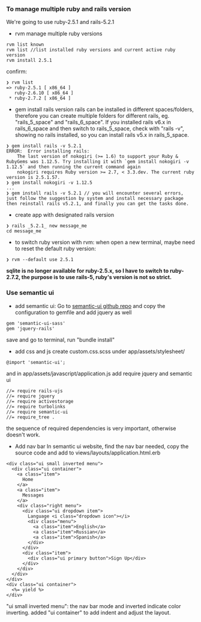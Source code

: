 ### To manage multiple ruby and rails version
We're going to use ruby-2.5.1 and rails-5.2.1 
- rvm manage multiple ruby versions
```
rvm list known
rvm list //list installed ruby versions and current active ruby version 
rvm install 2.5.1 
```
confirm:   
```
❯ rvm list
=> ruby-2.5.1 [ x86_64 ]
   ruby-2.6.10 [ x86_64 ]
 * ruby-2.7.2 [ x86_64 ]
```
- gem install rails version
rails can be installed in different spaces/folders, therefore you can create multiple folders for different rails, eg. "rails_5_space" and "rails_6_space". If you installed rails v6.x in rails_6_space and then switch to rails_5_space, check with "rails -v", showing no rails installed, so you can install rails v5.x in rails_5_space.   
```
❯ gem install rails -v 5.2.1 
ERROR:  Error installing rails:
	The last version of nokogiri (>= 1.6) to support your Ruby & RubyGems was 1.12.5. Try installing it with `gem install nokogiri -v 1.12.5` and then running the current command again
	nokogiri requires Ruby version >= 2.7, < 3.3.dev. The current ruby version is 2.5.1.57.
❯ gem install nokogiri -v 1.12.5
...
❯ gem install rails -v 5.2.1 // you will encounter several errors, just follow the suggestion by system and install necessary package then reinstall rails v5.2.1, and finally you can get the tasks done.  
```  
- create app with designated rails version 
```
❯ rails _5.2.1_ new message_me
cd message_me
```
- to switch ruby version with rvm: 
when open a new terminal, maybe need to reset the default ruby version:  
```
❯ rvm --default use 2.5.1
```

**sqlite is no longer available for ruby-2.5.x, so I have to switch to ruby-2.7.2, the purpose is to use rails-5, ruby's version is not so strict.**  

### Use semantic ui
- add semantic ui: 
Go to [semantic-ui github repo](https://github.com/doabit/semantic-ui-sass) and copy the configuration to gemfile and add jquery as well
```
gem 'semantic-ui-sass'
gem 'jquery-rails'
```
save and go to terminal, run "bundle install"  

- add css and js
create custom.css.scss under app/assets/stylesheet/ 
```
@import 'semantic-ui';
```
and in app/assets/javascript/application.js add require jquery and semantic ui
```
//= require rails-ujs
//= require jquery
//= require activestorage
//= require turbolinks
//= require semantic-ui
//= require_tree .
```
the sequence of required dependencies is very important, otherwise doesn't work.  

- Add nav bar
In semantic ui website, find the nav bar needed, copy the source code and add to views/layouts/application.html.erb
```
<div class="ui small inverted menu">
  <div class="ui container">
    <a class="item">
      Home
    </a>
    <a class="item">
      Messages
    </a>
    <div class="right menu">
      <div class="ui dropdown item">
        Language <i class="dropdown icon"></i>
        <div class="menu">
          <a class="item">English</a>
          <a class="item">Russian</a>
          <a class="item">Spanish</a>
        </div>
      </div>
      <div class="item">
        <div class="ui primary button">Sign Up</div>
      </div>
    </div>
  </div>  
</div>
<div class="ui container">
  <%= yield %>
</div>
```
"ui small inverted menu": the nav bar mode and inverted indicate color inverting. added "ui container" to add indent and adjust the layout.  



